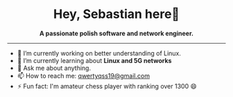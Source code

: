 ### <h1 align="center">Hey, Sebastian here👋</h1>


**<p align="center">A passionate polish software and network engineer.</p>**

---------------------------------


- 🔭 I’m currently working on better understanding of Linux.
- 🌱 I’m currently learning about **Linux and 5G networks**
- 💬 Ask me about anything.
- 📫 How to reach me: qwertyqss19@gmail.com
- ⚡ Fun fact: I'm amateur chess player with ranking over 1300 😄

<!--
**tlalky/tlalky** is a ✨ _special_ ✨ repository because its `README.md` (this file) appears on your GitHub profile.

Here are some ideas to get you started:

- 🔭 I’m currently working on ...
- 🌱 I’m currently learning ...
- 👯 I’m looking to collaborate on ...
- 🤔 I’m looking for help with ...
- 💬 Ask me about ...
- 📫 How to reach me: ...
- 😄 Pronouns: ...
- ⚡ Fun fact: ...
-->
